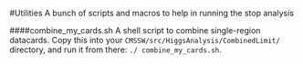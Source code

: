 #Utilities
A bunch of scripts and macros to help in running the stop analysis

####combine_my_cards.sh
A shell script to combine single-region datacards. Copy this into your `CMSSW/src/HiggsAnalysis/CombinedLimit/` directory, and run it from there: `./ combine_my_cards.sh`.
